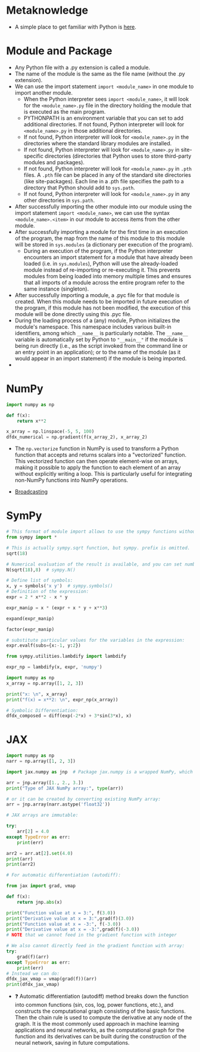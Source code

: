 # Metaknowledge

- A simple place to get familiar with Python is [here](https://www.learnpython.org/).

# Module and Package

- Any Python file with a .py extension is called a module.
- The name of the module is the same as the file name (without the .py extension).
- We can use the import statement `import <module_name>` in one module to import another module.
  - When the Python interpreter sees `import <module_name>`, it will look for the `<module_name>.py` file in the directory holding the module that is executed as the main program.
  - PYTHONPATH is an environment variable that you can set to add additional directories. If not found, Python interpreter will look for `<module_name>.py` in those additional directories.
  - If not found, Python interpreter will look for `<module_name>.py` in the directories where the standard library modules are installed.
  - If not found, Python interpreter will look for `<module_name>.py` in site-specific directories (directories that Python uses to store third-party modules and packages).
  - If not found, Python interpreter will look for `<module_name>.py` in `.pth` files. A `.pth` file can be placed in any of the standard site directories (like site-packages). Each line in a .pth file specifies the path to a directory that Python should add to `sys.path`.
  - If not found, Python interpreter will look for `<module_name>.py` in any other directories in `sys.path`.
- After successfully importing the other module into our module using the import statement `import <module_name>`, we can use the syntax `<module_name>.<item>` in our module to access items from the other module.
- After successfully importing a module for the first time in an execution of the program, the map from the name of this module to this module will be stored in `sys.modules` (a dictionary per execution of the program).
  - During an execution of the program, if the Python interpreter encounters an import statement for a module that have already been loaded (i.e. in `sys.modules`), Python will use the already-loaded module instead of re-importing or re-executing it. This prevents modules from being loaded into memory multiple times and ensures that all imports of a module across the entire program refer to the same instance (singleton).
- After successfully importing a module, a .pyc file for that module is created. When this module needs to be imported in future execution of the program, if this module has not been modified, the execution of this module will be done directly using this .pyc file.
- During the loading process of a (any) module, Python initializes the module's namespace. This namespace includes various built-in identifiers, among which `__name__` is particularly notable. The `__name__` variable is automatically set by Python to `"__main__"` if the module is being run directly (i.e., as the script invoked from the command line or an entry point in an application); or to the name of the module (as it would appear in an import statement) if the module is being imported.
- 

# NumPy

```python
import numpy as np

def f(x):
    return x**2

x_array = np.linspace(-5, 5, 100)
dfdx_numerical = np.gradient(f(x_array_2), x_array_2)
```

- The `np.vectorize` function in NumPy is used to transform a Python function that accepts and returns scalars into a "vectorized" function. This vectorized function can then operate element-wise on arrays, making it possible to apply the function to each element of an array without explicitly writing a loop. This is particularly useful for integrating non-NumPy functions into NumPy operations.

- [Broadcasting](https://numpy.org/doc/stable/user/basics.broadcasting.html#:~:text=The%20term%20broadcasting%20describes%20how,that%20they%20have%20compatible%20shapes.)

# SymPy

```python
# This format of module import allows to use the sympy functions without sympy. prefix.
from sympy import *

# This is actually sympy.sqrt function, but sympy. prefix is omitted.
sqrt(18)

# Numerical evaluation of the result is available, and you can set number of the digits to show in the approximated output
N(sqrt(18),8)  # sympy.N()

# Define list of symbols:
x, y = symbols('x y')  # sympy.symbols()
# Definition of the expression:
expr = 2 * x**2 - x * y

expr_manip = x * (expr + x * y + x**3)

expand(expr_manip)

factor(expr_manip)

# substitute particular values for the variables in the expression:
expr.evalf(subs={x:-1, y:2})

from sympy.utilities.lambdify import lambdify

expr_np = lambdify(x, expr, 'numpy')

import numpy as np
x_array = np.array([1, 2, 3])

print("x: \n", x_array)
print("f(x) = x**2: \n", expr_np(x_array))

# Symbolic Differentiation:
dfdx_composed = diff(exp(-2*x) + 3*sin(3*x), x)
```

# JAX

```python
import numpy as np
narr = np.array([1, 2, 3])

import jax.numpy as jnp  # Package jax.numpy is a wrapped NumPy, which pretty much replaces NumPy when JAX is used

arr = jnp.array([1., 2., 3.])
print("Type of JAX NumPy array:", type(arr))

# or it can be created by converting existing NumPy array:
arr = jnp.array(narr.astype('float32'))

# JAX arrays are immutable:

try:
    arr[2] = 4.0
except TypeError as err:
    print(err)

arr2 = arr.at[2].set(4.0)
print(arr)
print(arr2)

# For automatic differentiation (autodiff):

from jax import grad, vmap

def f(x):
    return jnp.abs(x)

print("Function value at x = 3:", f(3.0))
print("Derivative value at x = 3:",grad(f)(3.0))
print("Function value at x = -3:", f(-3.0))
print("Derivative value at x = -3:",grad(f)(-3.0))
# NOTE that we cannot feed in the gradient function with integer

# We also cannot directly feed in the gradient function with array:
try:
    grad(f)(arr)
except TypeError as err:
    print(err)
# Instead we can do:
dfdx_jax_vmap = vmap(grad(f))(arr)
print(dfdx_jax_vmap)
```
- ❓ Automatic differentiation (autodiff) method breaks down the function into common functions (sin, cos, log, power functions, etc.), and constructs the computational graph consisting of the basic functions. Then the chain rule is used to compute the derivative at any node of the graph. It is the most commonly used approach in machine learning applications and neural networks, as the computational graph for the function and its derivatives can be built during the construction of the neural network, saving in future computations.
